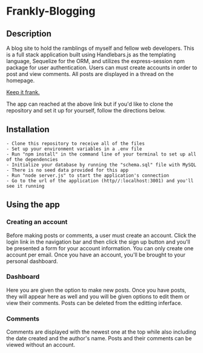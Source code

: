 # Frankly-Blogging

## Description

A blog site to hold the ramblings of myself and fellow web developers. This is a full stack application built using Handlebars.js as the templating language, Sequelize for the ORM, and utilizes the express-session npm package for user authentication. Users can must create accounts in order to post and view comments. All posts are displayed in a thread on the homepage.

[Keep it frank.](https://polar-eyrie-98965.herokuapp.com/)

The app can reached at the above link but if you'd like to clone the repository and set it up for yourself, follow the directions below.

## Installation

    - Clone this repository to receive all of the files
    - Set up your environment variables in a .env file
    - Run "npm install" in the command line of your terminal to set up all of the dependencies
    - Initialize your database by running the "schema.sql" file with MySQL
    - There is no seed data provided for this app
    - Run "node server.js" to start the application's connection
    - Go to the url of the application (http//:localhost:3001) and you'll see it running
    
 ## Using the app
 
 ### Creating an account
 Before making posts or comments, a user must create an account. Click the login link in the navigation bar and then click the sign up button and you'll be presented a form for your account information. You can only create one account per email. Once you have an account, you'll be brought to your personal dashboard.
 
 ### Dashboard
 Here you are given the option to make new posts. Once you have posts, they will appear here as well and you will be given options to edit them or view their comments. Posts can be deleted from the editting inferface.
 
 ### Comments
 Comments are displayed with the newest one at the top while also including the date created and the author's name. Posts and their comments can be viewed without an account.
 
 
